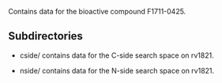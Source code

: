 Contains data for the bioactive compound F1711-0425.

## Subdirectories

- cside/ contains data for the C-side search space on rv1821.

- nside/ contains data for the N-side search space on rv1821.

